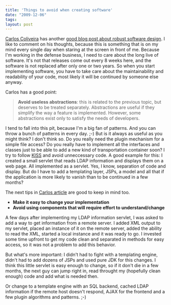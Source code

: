 ```yaml
---
title: 'Things to avoid when creating software'
date: "2009-12-06"
tags: 
layout: post
---
```

<span class="dropCap"><a href="http://coliveira.net/">C</a></span><a href="http://coliveira.net/">arlos Coliveira</a> has another <a href="http://coliveira.net/software/how-to-create-robust-software-designs/">good blog post about robust software design</a>. I like to comment on his thoughts, because this is something that is on my mind every single day when staring at the screen in front of me. Because I'm working in the defense business, I need to care about the long live of software. It's not that releases come out every 8 weeks here, and the software is not replaced after only one or two years. So when you start implementing software, you have to take care about the maintainability and readability of your code, most likely it will be continued by someone else anyway.

Carlos has a good point:
<blockquote class="posterous_medium_quote">
<strong>Avoid useless abstractions</strong>: this is related to the previous topic, but deserves to be treated separately. Abstractions are useful if they simplify the way a feature is implemented. However, some abstractions exist only to satisfy the needs of developers.</blockquote>

I tend to fall into this pit, because I'm a big fan of patterns. And you can throw a bunch of patterns in every day. ;-) But is it always as useful as you might think? I don't think so. Do you really need the plugin mechanism for a simple file access? Do you really have to implement all the interfaces and classes just to be able to add a new kind of transportation container soon? I try to follow <a href="http://en.wikipedia.org/wiki/KISS_principle">KISS</a> and avoid unneccessary code. A good example for this: I created a small servlet that reads LDAP information and displays them on a web page. All implemented as a servlet. Yes, I know, separation of code and display. But do I have to add a templating layer, JSPs, a model and all that if the application is more likely to vanish than to be continued in a few months?

The next tips in <a href="http://coliveira.net/software/how-to-create-robust-software-designs/">Carlos article</a> are good to keep in mind too.
<ul>
	<li><strong>Make it easy to change your implementation</strong></li>
	<li><strong>Avoid using components that will require effort to understand/change</strong></li>
</ul>
A few days after implementing my LDAP information servlet, I was asked to add a way to get information from a remote server. I added XML output to my servlet, placed an instance of it on the remote server, added the ability to read the XML, started a local instance and it was ready to go. I invested some time upfront to get my code clean and separated in methods for easy access, so it was not a problem to add this behavior.

But what's more important: I didn't had to fight with a templating engine, didn't had to add dozens of JSPs and used pure JDK for this changes. I think this little servlet is easy enough to change, so if it don't die in a few months, the next guy can jump right in, read throught my (hopefully clean enough) code and add what is needed then.

Or change to a template engine with an SQL backend, cached LDAP information if the remote host doesn't respond, AJAX for the frontend and a few plugin algorithms and patterns. ;-)
